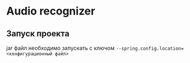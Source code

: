 # Audio recognizer


## Запуск проекта

jar файл необходимо запускать с ключом `--spring.config.location=<конфигурационный файл>` 
